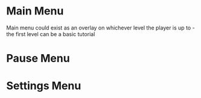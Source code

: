 # Main Menu
Main menu could exist as an overlay on whichever level the player is up to - the first level can be a basic tutorial 


# Pause Menu




# Settings Menu